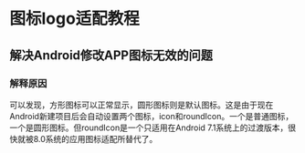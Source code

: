 # 图标logo适配教程
## 解决Android修改APP图标无效的问题
### 解释原因
可以发现，方形图标可以正常显示，圆形图标则是默认图标。这是由于现在Android新建项目后会自动设置两个图标，icon和roundIcon。一个是普通图标，一个是圆形图标。但roundIcon是一个只适用在Android 7.1系统上的过渡版本，很快就被8.0系统的应用图标适配所替代了。
